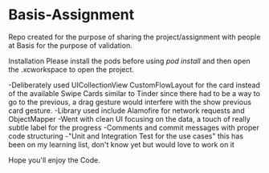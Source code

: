 # Basis-Assignment
Repo created for the purpose of sharing the project/assignment with people at Basis for the purpose of validation.

Installation
Please install the pods before using *pod install* and then open the .xcworkspace to open the project.

-Deliberately used UICollectionView CustomFlowLayout for the card instead of the available Swipe Cards similar to Tinder since there had to be a way to go to the previous, a drag gesture would interfere with the show previous card gesture.
-Library used include Alamofire for network requests and ObjectMapper
-Went with clean UI focusing on the data, a touch of really subtle label for the progress
-Comments and commit messages with proper code structuring
-"Unit and Integration Test for the use cases" this has been on my learning list, don't know yet but would love to work on it

Hope you'll enjoy the Code.
